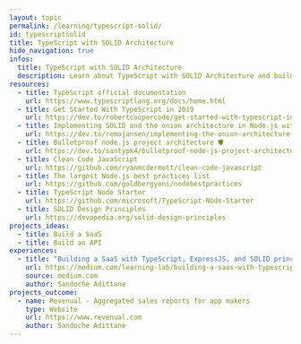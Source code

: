 ```yaml
---
layout: topic
permalink: /learning/typescript-solid/
id: typescriptsolid
title: TypeScript with SOLID Architecture
hide_navigation: true
infos:
  title: TypeScript with SOLID Architecture
  description: Learn about TypeScript with SOLID Architecture and build a website
resources:
  - title: TypeScript official documentation
    url: https://www.typescriptlang.org/docs/home.html
  - title: Get Started With TypeScript in 2019
    url: https://dev.to/robertcoopercode/get-started-with-typescript-in-2019-6hd
  - title: Implementing SOLID and the onion architecture in Node.js with TypeScript and InversifyJS
    url: https://dev.to/remojansen/implementing-the-onion-architecture-in-nodejs-with-typescript-and-inversifyjs-10ad
  - title: Bulletproof node.js project architecture 🛡️
    url: https://dev.to/santypk4/bulletproof-node-js-project-architecture-4epf
  - title: Clean Code JavaScript
    url: https://github.com/ryanmcdermott/clean-code-javascript
  - title: The largest Node.js best practices list
    url: https://github.com/goldbergyoni/nodebestpractices
  - title: TypeScript Node Starter
    url: https://github.com/microsoft/TypeScript-Node-Starter
  - title: SOLID Design Principles
    url: https://devopedia.org/solid-design-principles
projects_ideas:
  - title: Build a SaaS
  - title: Build an API
experiences:
  - title: "Building a SaaS with TypeScript, ExpressJS, and SOLID principles: the good the bad and the ugly"
    url: https://medium.com/learning-lab/building-a-saas-with-typescript-expressjs-and-solid-principles-the-good-the-bad-and-the-ugly-d93da05d1f5c
    source: medium.com
    author: Sandoche Adittane
projects_outcome:
  - name: Revenual - Aggregated sales reports for app makers
    type: Website
    url: https://www.revenual.com
    author: Sandoche Adittane
---
```

